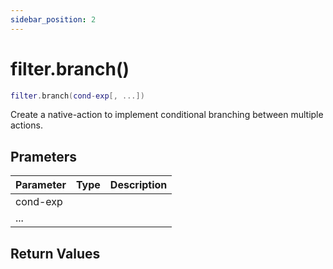```yaml
---
sidebar_position: 2
---
```


# filter.branch()
```lua
filter.branch(cond-exp[, ...])
```
Create a native-action to implement conditional branching between multiple actions.


## Prameters
|Parameter|Type|Description|
|-|-|-|
|cond-exp|||
|...|||


## Return Values
